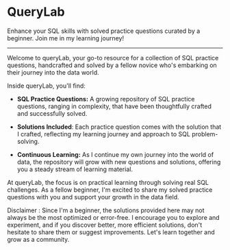 # QueryLab
Enhance your SQL skills with solved practice questions curated by a beginner. Join me in my learning journey!
____________________________________________________________________________________________________________________________________

Welcome to queryLab, your go-to resource for a collection of SQL practice questions, handcrafted and solved by a fellow novice who's embarking on their journey into the data world.

Inside queryLab, you'll find:

- **SQL Practice Questions:** A growing repository of SQL practice questions, ranging in complexity, that have been thoughtfully crafted and successfully solved.

- **Solutions Included**: Each practice question comes with the solution that I crafted, reflecting my learning journey and approach to SQL problem-solving.

- **Continuous Learning:** As I continue my own journey into the world of data, the repository will grow with new questions and solutions, offering you a steady stream of learning material.

At queryLab, the focus is on practical learning through solving real SQL challenges. As a fellow beginner, I'm excited to share my solved practice questions with you and support your growth in the data field. 

Disclaimer : Since I'm a beginner, the solutions provided here may not always be the most optimized or error-free. I encourage you to explore and experiment, and if you discover better, more efficient solutions, don't hesitate to share them or suggest improvements. Let's learn together and grow as a community.
